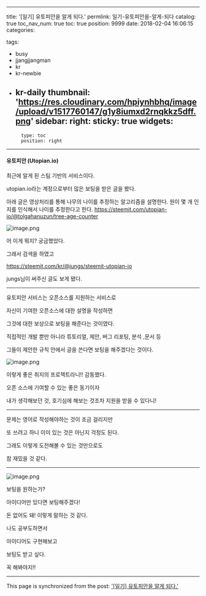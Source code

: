 
---
title: '[일기] 유토피안을 알게 되다.'
permlink: 일기-유토피안을-알게-되다
catalog: true
toc_nav_num: true
toc: true
position: 9999
date: 2018-02-04 16:06:15
categories:

tags:
- busy
- jjangjjangman
- kr
- kr-newbie
- kr-daily
thumbnail: 'https://res.cloudinary.com/hpiynhbhq/image/upload/v1517760147/g1y8iumxd2rnqkkz5dff.png'
sidebar:
    right:
        sticky: true
widgets:
    -
        type: toc
        position: right
---


#### 유토피안 (Utopian.io)

최근에 알게 된 스팀 기반의 서비스이다.

utopian.io라는 계정으로부터 많은 보팅을 받은 글을 봤다.

아래 글은 영상처리를 통해 나무의 나이를 추정하는 알고리즘을 설명한다.
원이 몇 개 인지를 인식해서 나이를 추정한다고 한다.
https://steemit.com/utopian-io/@tolgahanuzun/tree-age-counter

![image.png](https://res.cloudinary.com/hpiynhbhq/image/upload/v1517760147/g1y8iumxd2rnqkkz5dff.png)


어 이게 뭐지? 궁금했었다.

그래서 검색을 하였고

https://steemit.com/kr/@jungs/steemit-utopian-io

jungs님이 써주신 글도 보게 됐다.

---

유토피안 서비스는 오픈소스를 지원하는 서비스로

자신이 기여한 오픈소스에 대한 설명을 작성하면

그것에 대한 보상으로 보팅을 해준다는 것이였다.

직접적인 개발 뿐만 아니라 튜토리얼, 제안, 버그 리포팅, 분석 ,문서 등

그들이 제안한 규칙 안에서 글을 쓴다면 보팅을 해주겠다는 것이다.

![image.png](https://res.cloudinary.com/hpiynhbhq/image/upload/v1517759493/cna8txn5o4ch3d7ni4nj.png)

이렇게 좋은 취지의 프로젝트라니!! 감동했다.

오픈 소스에 기여할 수 있는 좋은 동기이자

내가 생각해보던 것, 호기심에 해보는 것조차 지원을 받을 수 있다니!

---

문제는 영어로 작성해야하는 것이 조금 걸리지만

또 쓰려고 하니 이미 있는 것은 아닌지 걱정도 된다.

그래도 이렇게 도전해볼 수 있는 것만으로도

참 재밌을 것 같다.

---

![image.png](https://res.cloudinary.com/hpiynhbhq/image/upload/v1517760338/sdbxnub1ew3wy7kxqkft.png)


보팅을 원하는가?

아이디어만 있다면 보팅해주겠다!

돈 없어도 돼! 이렇게 말하는 것 같다.

나도 공부도하면서

아이디어도 구현해보고

보팅도 받고 싶다.

꼭 해봐야지!!

- - -

This page is synchronized from the post: ['[일기] 유토피안을 알게 되다.'](https://steempeak.com/@jacobyu/25rbpz)
